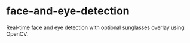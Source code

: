 # face-and-eye-detection
Real-time face and eye detection with optional sunglasses overlay using OpenCV.
